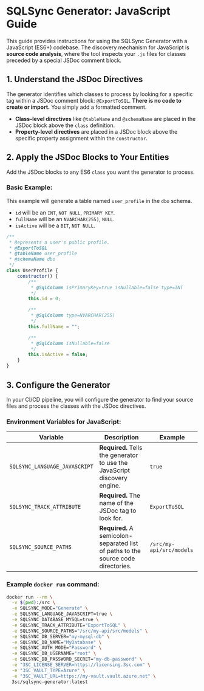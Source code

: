 ﻿# SQLSync Generator: JavaScript Guide

This guide provides instructions for using the SQLSync Generator with a JavaScript (ES6+) codebase. The discovery mechanism for JavaScript is **source code analysis**, where the tool inspects your `.js` files for classes preceded by a special JSDoc comment block.

## 1. Understand the JSDoc Directives

The generator identifies which classes to process by looking for a specific tag within a JSDoc comment block: `@ExportToSQL`. **There is no code to create or import.** You simply add a formatted comment.

- **Class-level directives** like `@tableName` and `@schemaName` are placed in the JSDoc block above the `class` definition.
- **Property-level directives** are placed in a JSDoc block above the specific property assignment within the `constructor`.

## 2. Apply the JSDoc Blocks to Your Entities

Add the JSDoc blocks to any ES6 `class` you want the generator to process.

### Basic Example:

This example will generate a table named `user_profile` in the `dbo` schema.

- `id` will be an `INT`, `NOT NULL`, `PRIMARY KEY`.
- `fullName` will be an `NVARCHAR(255)`, `NULL`.
- `isActive` will be a `BIT`, `NOT NULL`.

```javascript
/**
 * Represents a user's public profile.
 * @ExportToSQL
 * @tableName user_profile
 * @schemaName dbo
 */
class UserProfile {
    constructor() {
        /**
         * @SqlColumn isPrimaryKey=true isNullable=false type=INT
         */
        this.id = 0;

        /**
         * @SqlColumn type=NVARCHAR(255)
         */
        this.fullName = "";

        /**
         * @SqlColumn isNullable=false
         */
        this.isActive = false;
    }
}
```

## 3. Configure the Generator

In your CI/CD pipeline, you will configure the generator to find your source files and process the classes with the JSDoc directives.

### Environment Variables for JavaScript:

| Variable | Description | Example |
|----------|-------------|---------|
| `SQLSYNC_LANGUAGE_JAVASCRIPT` | **Required.** Tells the generator to use the JavaScript discovery engine. | `true` |
| `SQLSYNC_TRACK_ATTRIBUTE` | **Required.** The name of the JSDoc tag to look for. | `ExportToSQL` |
| `SQLSYNC_SOURCE_PATHS` | **Required.** A semicolon-separated list of paths to the source code directories. | `/src/my-api/src/models` |

### Example `docker run` command:

```bash
docker run --rm \
  -v $(pwd):/src \
  -e SQLSYNC_MODE="Generate" \
  -e SQLSYNC_LANGUAGE_JAVASCRIPT=true \
  -e SQLSYNC_DATABASE_MYSQL=true \
  -e SQLSYNC_TRACK_ATTRIBUTE="ExportToSQL" \
  -e SQLSYNC_SOURCE_PATHS="/src/my-api/src/models" \
  -e SQLSYNC_DB_SERVER="my-mysql-db" \
  -e SQLSYNC_DB_NAME="MyDatabase" \
  -e SQLSYNC_AUTH_MODE="Password" \
  -e SQLSYNC_DB_USERNAME="root" \
  -e SQLSYNC_DB_PASSWORD_SECRET="my-db-password" \
  -e "3SC_LICENSE_SERVER=https://licensing.3sc.com" \
  -e "3SC_VAULT_TYPE=Azure" \
  -e "3SC_VAULT_URL=https://my-vault.vault.azure.net" \
  3sc/sqlsync-generator:latest
```